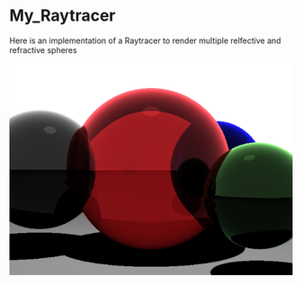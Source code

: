 # My_Raytracer

Here is an implementation of a Raytracer to render multiple relfective and refractive spheres

![spheres](spheres.png)
